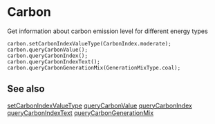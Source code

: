 # Carbon

Get information about carbon emission level for different energy types

```cards
carbon.setCarbonIndexValueType(CarbonIndex.moderate);
carbon.queryCarbonValue();
carbon.queryCarbonIndex();
carbon.queryCarbonIndexText();
carbon.queryCarbonGenerationMix(GenerationMixType.coal);
```

## See also

[setCarbonIndexValueType](/makecode-blockeditor/reference/carbon/set-carbon-index-value-type)
[queryCarbonValue](/makecode-blockeditor/reference/carbon/query-carbon-value)
[queryCarbonIndex](/makecode-blockeditor/reference/carbon/query-carbon-index)
[queryCarbonIndexText](/makecode-blockeditor/reference/carbon/query-carbon-index-text)
[queryCarbonGenerationMix](/makecode-blockeditor/reference/carbon/query-carbon-generation-mix)
